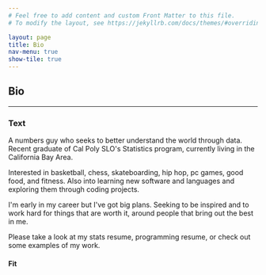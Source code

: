 ```yaml
---
# Feel free to add content and custom Front Matter to this file.
# To modify the layout, see https://jekyllrb.com/docs/themes/#overriding-theme-defaults

layout: page
title: Bio
nav-menu: true
show-tile: true
---
```





<section id="one">
	<div class="inner">
		
## Bio
		
<div class="row 200%">
	<div class="6u 12u$(medium)">


<hr class="major" />

<h3>Text</h3>

<p> A numbers guy who seeks to better understand the world through data. Recent graduate of Cal Poly SLO's Statistics program, currently living in the California Bay Area. </p>

<p> Interested in basketball, chess, skateboarding, hip hop, pc games, good food, and fitness. Also into learning new software and languages and exploring them through coding projects. </p> 

<p> I'm early in my career but I've got big plans. Seeking to be inspired and to work hard for things that are worth it, around people that bring out the best in me. </p>

<p> Please take a look at my stats resume, programming resume, or check out some examples of my work. </p>

</div>

<div class="6u$ 12u$(medium)">
<h4>Fit</h4>
<span class="image fit"><img src="{% link assets/images/pic03.jpg %}" alt="" /></span>
	
</div>
</div>
